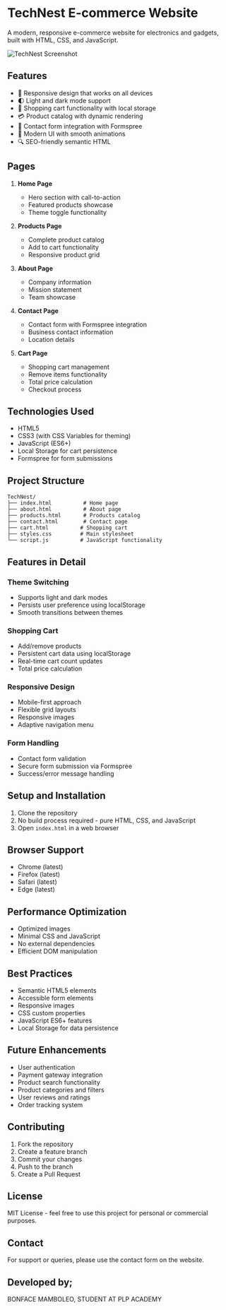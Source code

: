 # TechNest E-commerce Website

A modern, responsive e-commerce website for electronics and gadgets, built with HTML, CSS, and JavaScript.

![TechNest Screenshot](https://images.pexels.com/photos/607812/pexels-photo-607812.jpeg?auto=compress&cs=tinysrgb&w=300)

## Features

- 📱 Responsive design that works on all devices
- 🌓 Light and dark mode support
- 🛒 Shopping cart functionality with local storage
- 💳 Product catalog with dynamic rendering
- 📝 Contact form integration with Formspree
- 🎨 Modern UI with smooth animations
- 🔍 SEO-friendly semantic HTML

## Pages

1. **Home Page**
   - Hero section with call-to-action
   - Featured products showcase
   - Theme toggle functionality

2. **Products Page**
   - Complete product catalog
   - Add to cart functionality
   - Responsive product grid

3. **About Page**
   - Company information
   - Mission statement
   - Team showcase

4. **Contact Page**
   - Contact form with Formspree integration
   - Business contact information
   - Location details

5. **Cart Page**
   - Shopping cart management
   - Remove items functionality
   - Total price calculation
   - Checkout process

## Technologies Used

- HTML5
- CSS3 (with CSS Variables for theming)
- JavaScript (ES6+)
- Local Storage for cart persistence
- Formspree for form submissions

## Project Structure

```
TechNest/
├── index.html          # Home page
├── about.html          # About page
├── products.html       # Products catalog
├── contact.html        # Contact page
├── cart.html          # Shopping cart
├── styles.css         # Main stylesheet
└── script.js          # JavaScript functionality
```

## Features in Detail

### Theme Switching
- Supports light and dark modes
- Persists user preference using localStorage
- Smooth transitions between themes

### Shopping Cart
- Add/remove products
- Persistent cart data using localStorage
- Real-time cart count updates
- Total price calculation

### Responsive Design
- Mobile-first approach
- Flexible grid layouts
- Responsive images
- Adaptive navigation menu

### Form Handling
- Contact form validation
- Secure form submission via Formspree
- Success/error message handling

## Setup and Installation

1. Clone the repository
2. No build process required - pure HTML, CSS, and JavaScript
3. Open `index.html` in a web browser

## Browser Support

- Chrome (latest)
- Firefox (latest)
- Safari (latest)
- Edge (latest)

## Performance Optimization

- Optimized images
- Minimal CSS and JavaScript
- No external dependencies
- Efficient DOM manipulation

## Best Practices

- Semantic HTML5 elements
- Accessible form elements
- Responsive images
- CSS custom properties
- JavaScript ES6+ features
- Local Storage for data persistence

## Future Enhancements

- User authentication
- Payment gateway integration
- Product search functionality
- Product categories and filters
- User reviews and ratings
- Order tracking system

## Contributing

1. Fork the repository
2. Create a feature branch
3. Commit your changes
4. Push to the branch
5. Create a Pull Request

## License

MIT License - feel free to use this project for personal or commercial purposes.

## Contact

For support or queries, please use the contact form on the website.

## Developed by;
BONFACE MAMBOLEO,
STUDENT AT PLP ACADEMY
